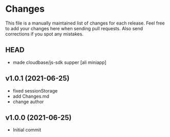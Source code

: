 # Changes

This file is a manually maintained list of changes for each release. Feel free
to add your changes here when sending pull requests. Also send corrections if
you spot any mistakes.

## HEAD

* made cloudbase/js-sdk supper [ali miniapp]

## v1.0.1 (2021-06-25)
* fixed sessionStorage
* add Changes.md
* change author

## v1.0.0 (2021-06-25)
* Initial commit
